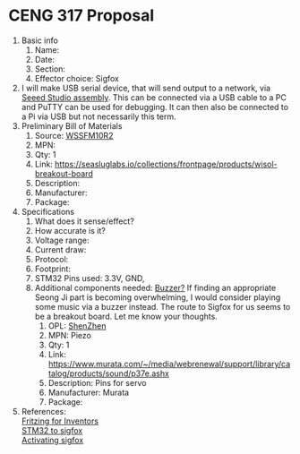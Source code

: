# CENG 317 Proposal
1. Basic info
     1. Name: 
     2. Date: 
     3. Section:
     4. Effector choice: Sigfox
2. I will make USB serial device, that will send output to a network, via [Seeed Studio assembly](https://www.seeedstudio.com/fusion_pcb.html). This can be connected via a USB cable to a PC and PuTTY can be used for debugging. It can then also be connected to a Pi via USB but not necessarily this term. 
3. Preliminary Bill of Materials
    1. Source: [WSSFM10R2](http://support.seongji.co.kr/)
    2. MPN: 
	3. Qty: 1
	4. Link: https://seasluglabs.io/collections/frontpage/products/wisol-breakout-board
    5. Description:	
	6. Manufacturer: 
	7. Package: 
4. Specifications
    1. What does it sense/effect?
	2. How accurate is it?
    3. Voltage range:
	4. Current draw:
	5. Protocol:
	6. Footprint:
	7. STM32 Pins used: 3.3V, GND, 
	8. Additional components needed: [Buzzer?](https://github.com/themightyteam/bluepill-examples/tree/master/examples/buzzer) If finding an appropriate Seong Ji part is becoming overwhelming, I would consider playing some music via a buzzer instead. The route to Sigfox for us seems to be a breakout board. Let me know your thoughts.
	    1. OPL: [ShenZhen](https://www.seeedstudio.com/opl.html)
        2. MPN: Piezo
	    3. Qty: 1
	    4. Link: https://www.murata.com/~/media/webrenewal/support/library/catalog/products/sound/p37e.ashx
        5. Description:	Pins for servo
	    6. Manufacturer: Murata
	    7. Package: 
5. References:    
[Fritzing for Inventors](https://learning-oreilly-com.ezproxy.humber.ca/library/view/fritzing-for-inventors/9780071844642/ch01.html#ch01)    
[STM32 to sigfox](https://medium.com/coinmonks/connect-stm32-blue-pill-to-sigfox-28c6f91bddc1)    
[Activating sigfox](https://backend.sigfox.com/activate)